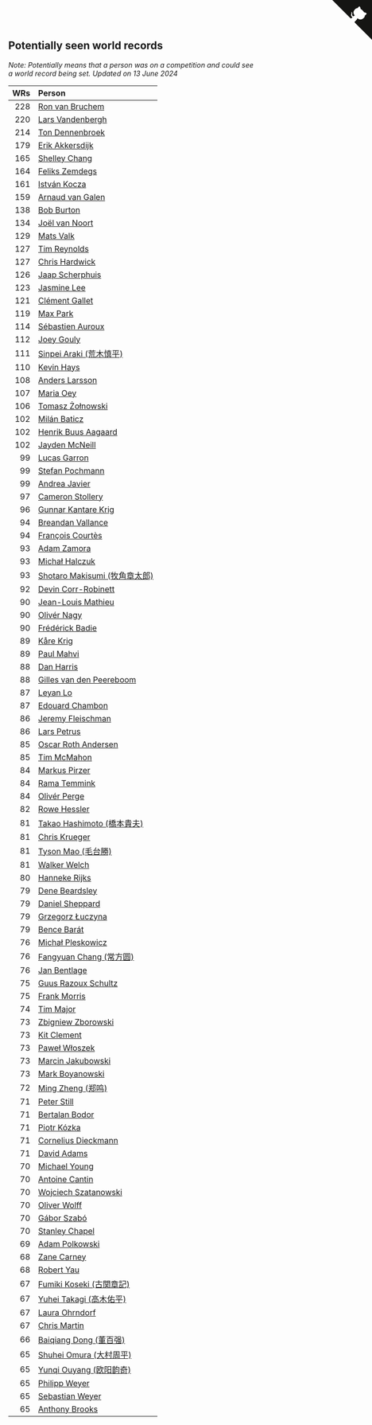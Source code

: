 ## Potentially seen world records

*Note: Potentially means that a person was on a competition and could see a world record being set.*
*Updated on 13 June 2024*

| WRs | Person |
| ---: | :--- |
| 228 | [Ron van Bruchem](https://www.worldcubeassociation.org/persons/2003BRUC01) |
| 220 | [Lars Vandenbergh](https://www.worldcubeassociation.org/persons/2003VAND01) |
| 214 | [Ton Dennenbroek](https://www.worldcubeassociation.org/persons/2003DENN01) |
| 179 | [Erik Akkersdijk](https://www.worldcubeassociation.org/persons/2005AKKE01) |
| 165 | [Shelley Chang](https://www.worldcubeassociation.org/persons/2004CHAN04) |
| 164 | [Feliks Zemdegs](https://www.worldcubeassociation.org/persons/2009ZEMD01) |
| 161 | [István Kocza](https://www.worldcubeassociation.org/persons/2005KOCZ01) |
| 159 | [Arnaud van Galen](https://www.worldcubeassociation.org/persons/2006GALE01) |
| 138 | [Bob Burton](https://www.worldcubeassociation.org/persons/2003BURT01) |
| 134 | [Joël van Noort](https://www.worldcubeassociation.org/persons/2004NOOR01) |
| 129 | [Mats Valk](https://www.worldcubeassociation.org/persons/2007VALK01) |
| 127 | [Tim Reynolds](https://www.worldcubeassociation.org/persons/2005REYN01) |
| 127 | [Chris Hardwick](https://www.worldcubeassociation.org/persons/2003HARD01) |
| 126 | [Jaap Scherphuis](https://www.worldcubeassociation.org/persons/2003SCHE01) |
| 123 | [Jasmine Lee](https://www.worldcubeassociation.org/persons/2003LEEJ01) |
| 121 | [Clément Gallet](https://www.worldcubeassociation.org/persons/2004GALL02) |
| 119 | [Max Park](https://www.worldcubeassociation.org/persons/2012PARK03) |
| 114 | [Sébastien Auroux](https://www.worldcubeassociation.org/persons/2008AURO01) |
| 112 | [Joey Gouly](https://www.worldcubeassociation.org/persons/2007GOUL01) |
| 111 | [Sinpei Araki (荒木慎平)](https://www.worldcubeassociation.org/persons/2006ARAK01) |
| 110 | [Kevin Hays](https://www.worldcubeassociation.org/persons/2009HAYS01) |
| 108 | [Anders Larsson](https://www.worldcubeassociation.org/persons/2003LARS01) |
| 107 | [Maria Oey](https://www.worldcubeassociation.org/persons/2007OEYM01) |
| 106 | [Tomasz Żołnowski](https://www.worldcubeassociation.org/persons/2005ZOLN01) |
| 102 | [Milán Baticz](https://www.worldcubeassociation.org/persons/2005BATI01) |
| 102 | [Henrik Buus Aagaard](https://www.worldcubeassociation.org/persons/2006BUUS01) |
| 102 | [Jayden McNeill](https://www.worldcubeassociation.org/persons/2012MCNE01) |
| 99 | [Lucas Garron](https://www.worldcubeassociation.org/persons/2006GARR01) |
| 99 | [Stefan Pochmann](https://www.worldcubeassociation.org/persons/2003POCH01) |
| 99 | [Andrea Javier](https://www.worldcubeassociation.org/persons/2010JAVI01) |
| 97 | [Cameron Stollery](https://www.worldcubeassociation.org/persons/2010STOL01) |
| 96 | [Gunnar Kantare Krig](https://www.worldcubeassociation.org/persons/2004KRIG01) |
| 94 | [Breandan Vallance](https://www.worldcubeassociation.org/persons/2007VALL01) |
| 94 | [François Courtès](https://www.worldcubeassociation.org/persons/2008COUR01) |
| 93 | [Adam Zamora](https://www.worldcubeassociation.org/persons/2004ZAMO01) |
| 93 | [Michał Halczuk](https://www.worldcubeassociation.org/persons/2006HALC01) |
| 93 | [Shotaro Makisumi (牧角章太郎)](https://www.worldcubeassociation.org/persons/2003MAKI01) |
| 92 | [Devin Corr-Robinett](https://www.worldcubeassociation.org/persons/2006CORR01) |
| 90 | [Jean-Louis Mathieu](https://www.worldcubeassociation.org/persons/2006MATH01) |
| 90 | [Olivér Nagy](https://www.worldcubeassociation.org/persons/2004NAGY01) |
| 90 | [Frédérick Badie](https://www.worldcubeassociation.org/persons/2003BADI01) |
| 89 | [Kåre Krig](https://www.worldcubeassociation.org/persons/2004KRIG02) |
| 89 | [Paul Mahvi](https://www.worldcubeassociation.org/persons/2012MAHV01) |
| 88 | [Dan Harris](https://www.worldcubeassociation.org/persons/2003HARR01) |
| 88 | [Gilles van den Peereboom](https://www.worldcubeassociation.org/persons/2005PEER01) |
| 87 | [Leyan Lo](https://www.worldcubeassociation.org/persons/2004LOLE01) |
| 87 | [Edouard Chambon](https://www.worldcubeassociation.org/persons/2004CHAM01) |
| 86 | [Jeremy Fleischman](https://www.worldcubeassociation.org/persons/2005FLEI01) |
| 86 | [Lars Petrus](https://www.worldcubeassociation.org/persons/1982PETR01) |
| 85 | [Oscar Roth Andersen](https://www.worldcubeassociation.org/persons/2008ANDE02) |
| 85 | [Tim McMahon](https://www.worldcubeassociation.org/persons/2009MCMA01) |
| 84 | [Markus Pirzer](https://www.worldcubeassociation.org/persons/2006PIRZ01) |
| 84 | [Rama Temmink](https://www.worldcubeassociation.org/persons/2006TEMM01) |
| 84 | [Olivér Perge](https://www.worldcubeassociation.org/persons/2007PERG01) |
| 82 | [Rowe Hessler](https://www.worldcubeassociation.org/persons/2007HESS01) |
| 81 | [Takao Hashimoto (橋本貴夫)](https://www.worldcubeassociation.org/persons/2007HASH01) |
| 81 | [Chris Krueger](https://www.worldcubeassociation.org/persons/2006KRUE01) |
| 81 | [Tyson Mao (毛台勝)](https://www.worldcubeassociation.org/persons/2004MAOT02) |
| 81 | [Walker Welch](https://www.worldcubeassociation.org/persons/2011WELC01) |
| 80 | [Hanneke Rijks](https://www.worldcubeassociation.org/persons/2008RIJK01) |
| 79 | [Dene Beardsley](https://www.worldcubeassociation.org/persons/2009BEAR01) |
| 79 | [Daniel Sheppard](https://www.worldcubeassociation.org/persons/2009SHEP01) |
| 79 | [Grzegorz Łuczyna](https://www.worldcubeassociation.org/persons/2005LUCZ01) |
| 79 | [Bence Barát](https://www.worldcubeassociation.org/persons/2008BARA01) |
| 76 | [Michał Pleskowicz](https://www.worldcubeassociation.org/persons/2009PLES01) |
| 76 | [Fangyuan Chang (常方圆)](https://www.worldcubeassociation.org/persons/2009CHAN04) |
| 76 | [Jan Bentlage](https://www.worldcubeassociation.org/persons/2010BENT01) |
| 75 | [Guus Razoux Schultz](https://www.worldcubeassociation.org/persons/1982RAZO01) |
| 75 | [Frank Morris](https://www.worldcubeassociation.org/persons/2003MORR01) |
| 74 | [Tim Major](https://www.worldcubeassociation.org/persons/2010MAJO01) |
| 73 | [Zbigniew Zborowski](https://www.worldcubeassociation.org/persons/2003ZBOR02) |
| 73 | [Kit Clement](https://www.worldcubeassociation.org/persons/2008CLEM01) |
| 73 | [Paweł Włoszek](https://www.worldcubeassociation.org/persons/2006WLOS01) |
| 73 | [Marcin Jakubowski](https://www.worldcubeassociation.org/persons/2007JAKU01) |
| 73 | [Mark Boyanowski](https://www.worldcubeassociation.org/persons/2014BOYA01) |
| 72 | [Ming Zheng (郑鸣)](https://www.worldcubeassociation.org/persons/2009ZHEN11) |
| 71 | [Peter Still](https://www.worldcubeassociation.org/persons/2005STIL01) |
| 71 | [Bertalan Bodor](https://www.worldcubeassociation.org/persons/2007BODO01) |
| 71 | [Piotr Kózka](https://www.worldcubeassociation.org/persons/2005KOZK01) |
| 71 | [Cornelius Dieckmann](https://www.worldcubeassociation.org/persons/2009DIEC01) |
| 71 | [David Adams](https://www.worldcubeassociation.org/persons/2009ADAM01) |
| 70 | [Michael Young](https://www.worldcubeassociation.org/persons/2008YOUN02) |
| 70 | [Antoine Cantin](https://www.worldcubeassociation.org/persons/2010CANT02) |
| 70 | [Wojciech Szatanowski](https://www.worldcubeassociation.org/persons/2011SZAT01) |
| 70 | [Oliver Wolff](https://www.worldcubeassociation.org/persons/2004WOLF01) |
| 70 | [Gábor Szabó](https://www.worldcubeassociation.org/persons/2005SZAB02) |
| 70 | [Stanley Chapel](https://www.worldcubeassociation.org/persons/2016CHAP04) |
| 69 | [Adam Polkowski](https://www.worldcubeassociation.org/persons/2007POLK01) |
| 68 | [Zane Carney](https://www.worldcubeassociation.org/persons/2010CARN01) |
| 68 | [Robert Yau](https://www.worldcubeassociation.org/persons/2009YAUR01) |
| 67 | [Fumiki Koseki (古関章記)](https://www.worldcubeassociation.org/persons/2005KOSE01) |
| 67 | [Yuhei Takagi (高木佑平)](https://www.worldcubeassociation.org/persons/2008TAKA01) |
| 67 | [Laura Ohrndorf](https://www.worldcubeassociation.org/persons/2009OHRN01) |
| 67 | [Chris Martin](https://www.worldcubeassociation.org/persons/2013MART03) |
| 66 | [Baiqiang Dong (董百强)](https://www.worldcubeassociation.org/persons/2008DONG06) |
| 65 | [Shuhei Omura (大村周平)](https://www.worldcubeassociation.org/persons/2007OMUR01) |
| 65 | [Yunqi Ouyang (欧阳韵奇)](https://www.worldcubeassociation.org/persons/2007YUNQ01) |
| 65 | [Philipp Weyer](https://www.worldcubeassociation.org/persons/2010WEYE01) |
| 65 | [Sebastian Weyer](https://www.worldcubeassociation.org/persons/2010WEYE02) |
| 65 | [Anthony Brooks](https://www.worldcubeassociation.org/persons/2008SEAR01) |


<a href="https://github.com/jonatanklosko/wca_statistics" class="github-corner" aria-label="View source on Github"><svg width="80" height="80" viewBox="0 0 250 250" style="fill:#151513; color:#fff; position: absolute; top: 0; border: 0; right: 0;" aria-hidden="true"><path d="M0,0 L115,115 L130,115 L142,142 L250,250 L250,0 Z"></path><path d="M128.3,109.0 C113.8,99.7 119.0,89.6 119.0,89.6 C122.0,82.7 120.5,78.6 120.5,78.6 C119.2,72.0 123.4,76.3 123.4,76.3 C127.3,80.9 125.5,87.3 125.5,87.3 C122.9,97.6 130.6,101.9 134.4,103.2" fill="currentColor" style="transform-origin: 130px 106px;" class="octo-arm"></path><path d="M115.0,115.0 C114.9,115.1 118.7,116.5 119.8,115.4 L133.7,101.6 C136.9,99.2 139.9,98.4 142.2,98.6 C133.8,88.0 127.5,74.4 143.8,58.0 C148.5,53.4 154.0,51.2 159.7,51.0 C160.3,49.4 163.2,43.6 171.4,40.1 C171.4,40.1 176.1,42.5 178.8,56.2 C183.1,58.6 187.2,61.8 190.9,65.4 C194.5,69.0 197.7,73.2 200.1,77.6 C213.8,80.2 216.3,84.9 216.3,84.9 C212.7,93.1 206.9,96.0 205.4,96.6 C205.1,102.4 203.0,107.8 198.3,112.5 C181.9,128.9 168.3,122.5 157.7,114.1 C157.9,116.9 156.7,120.9 152.7,124.9 L141.0,136.5 C139.8,137.7 141.6,141.9 141.8,141.8 Z" fill="currentColor" class="octo-body"></path></svg></a><style>.github-corner:hover .octo-arm{animation:octocat-wave 560ms ease-in-out}@keyframes octocat-wave{0%,100%{transform:rotate(0)}20%,60%{transform:rotate(-25deg)}40%,80%{transform:rotate(10deg)}}@media (max-width:500px){.github-corner:hover .octo-arm{animation:none}.github-corner .octo-arm{animation:octocat-wave 560ms ease-in-out}}</style>
